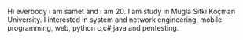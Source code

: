 
<!---
Samettas16/Samettas16 is a ✨ special ✨ repository because its `README.md` (this file) appears on your GitHub profile.
You can click the Preview link to take a look at your changes.
--->
Hı everbody
ı am samet and  ı am 20. I am study in  Mugla Sıtkı Koçman University. I interested in system and network engineering, mobile programming, web, python
c,c#,java and pentesting.



